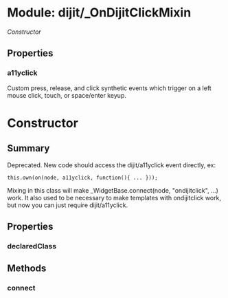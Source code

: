# Module: dijit/_OnDijitClickMixin

*Constructor*

## Properties

### a11yclick
Custom press, release, and click synthetic events
which trigger on a left mouse click, touch, or space/enter keyup.

# Constructor

## Summary

Deprecated.   New code should access the dijit/a11yclick event directly, ex:

    this.own(on(node, a11yclick, function(){ ... }));


Mixing in this class will make _WidgetBase.connect(node, "ondijitclick", ...) work.
It also used to be necessary to make templates with ondijitclick work, but now you can just require
dijit/a11yclick.
## Properties

### declaredClass


## Methods

### connect


